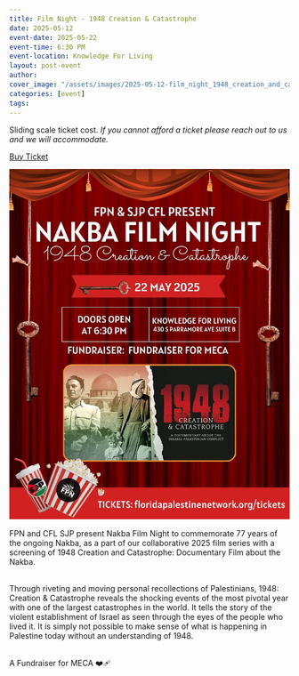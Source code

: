```yaml
---
title: Film Night - 1948 Creation & Catastrophe
date: 2025-05-12
event-date: 2025-05-22
event-time: 6:30 PM
event-location: Knowledge For Living
layout: post-event
author: 
cover_image: "/assets/images/2025-05-12-film_night_1948_creation_and_catastrophe/1.jpg"
categories: [event]
tags: 
---
```


<p>Sliding scale ticket cost.
<i>If you cannot afford a ticket please reach out to us and we will accommodate.</i></p>
<div class="button-container">
    <div class="button">
    <a href="https://givebutter.com/oYa3CY" target="_blank">Buy Ticket</a>
    </div>
</div>

![1](/assets/images/2025-05-12-film_night_1948_creation_and_catastrophe/1.jpg)

<p style="text-align: left;">
FPN and CFL SJP present Nakba Film Night to commemorate 77 years of the ongoing Nakba, as a part of our collaborative 2025 film series with a screening of 1948 Creation and Catastrophe: Documentary Film about the Nakba.<br/><br/>

Through riveting and moving personal recollections of Palestinians, 1948: Creation & Catastrophe reveals the shocking events of the most pivotal year with one of the largest catastrophes in the world. It tells the story of the violent establishment of Israel as seen through the eyes of the people who lived it. It is simply not possible to make sense of what is happening in Palestine today without an understanding of 1948.<br/><br/>

A Fundraiser for MECA ❤️‍🩹
</p>
